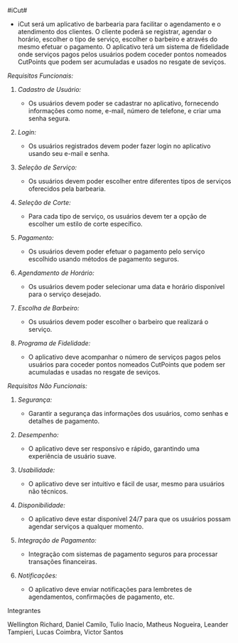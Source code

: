 #iCut#


- iCut será um aplicativo de barbearia para facilitar o agendamento e o atendimento dos clientes. O cliente poderá se registrar, agendar o horário, escolher o tipo de serviço, escolher o barbeiro e através do mesmo efetuar o pagamento. O aplicativo terá um sistema de fidelidade onde serviços pagos pelos usuários podem coceder pontos nomeados CutPoints que podem ser acumuladas e usados no resgate de seviços.






*Requisitos Funcionais:*

1. *Cadastro de Usuário:*
   - Os usuários devem poder se cadastrar no aplicativo, fornecendo informações como nome, e-mail, número de telefone, e criar uma senha segura.

2. *Login:*
   - Os usuários registrados devem poder fazer login no aplicativo usando seu e-mail e senha.

3. *Seleção de Serviço:*
   - Os usuários devem poder escolher entre diferentes tipos de serviços oferecidos pela barbearia.

4. *Seleção de Corte:*
   - Para cada tipo de serviço, os usuários devem ter a opção de escolher um estilo de corte específico.

5. *Pagamento:*
   - Os usuários devem poder efetuar o pagamento pelo serviço escolhido usando métodos de pagamento seguros.

6. *Agendamento de Horário:*
   - Os usuários devem poder selecionar uma data e horário disponível para o serviço desejado.

7. *Escolha de Barbeiro:*
   - Os usuários devem poder escolher o barbeiro que realizará o serviço.

8. *Programa de Fidelidade:*
   - O aplicativo deve acompanhar o número de serviços pagos pelos usuários para coceder pontos nomeados CutPoints que podem ser acumuladas e usadas no resgate de seviços.

*Requisitos Não Funcionais:*

1. *Segurança:*
   - Garantir a segurança das informações dos usuários, como senhas e detalhes de pagamento.

2. *Desempenho:*
   - O aplicativo deve ser responsivo e rápido, garantindo uma experiência de usuário suave.

3. *Usabilidade:*
   - O aplicativo deve ser intuitivo e fácil de usar, mesmo para usuários não técnicos.

4. *Disponibilidade:*
   - O aplicativo deve estar disponível 24/7 para que os usuários possam agendar serviços a qualquer momento.

5. *Integração de Pagamento:*
   - Integração com sistemas de pagamento seguros para processar transações financeiras.

6. *Notificações:*
   - O aplicativo deve enviar notificações para lembretes de agendamentos, confirmações de pagamento, etc.


Integrantes 

Wellington Richard, Daniel Camilo, Tulio Inacio, Matheus Nogueira, Leander Tampieri, Lucas Coimbra, Victor Santos


